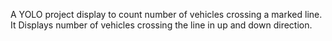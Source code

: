  A YOLO project display to count number of vehicles crossing a marked line.
 It Displays number of vehicles crossing the line in up and down direction.
